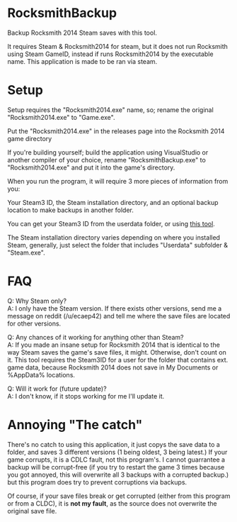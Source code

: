 # RocksmithBackup
Backup Rocksmith 2014 Steam saves with this tool.

It requires Steam & Rocksmith2014 for steam, but it does not run Rocksmith using Steam GameID, instead if runs Rocksmith2014 by the executable name. This application is made to be ran via steam.

# Setup
Setup requires the "Rocksmith2014.exe" name, so; rename the original "Rocksmith2014.exe" to "Game.exe".

Put the "Rocksmith2014.exe" in the releases page into the Rocksmith 2014 game directory

If you're building yourself; build the application using VisualStudio or another compiler of your choice, rename "RocksmithBackup.exe" to "Rocksmith2014.exe" and put it into the game's directory.

When you run the program, it will require 3 more pieces of information from you:

Your Steam3 ID, the Steam installation directory, and an optional backup location to make backups in another folder.

You can get your Steam3 ID from the userdata folder, or using [this tool](http://www.steamidfinder.com/).

The Steam installation directory varies depending on where you installed Steam, generally, just select the folder that includes "Userdata" subfolder & "Steam.exe".

# FAQ

Q: Why Steam only?  
A: I only have the Steam version. If there exists other versions, send me a message on reddit (/u/ecaep42) and tell me where the save files are located for other versions.

Q: Any chances of it working for anything other than Steam?  
A: If you made an insane setup for Rocksmith 2014 that is identical to the way Steam saves the game's save files, it might. Otherwise, don't count on it. This tool requires the Steam3ID for a user for the folder that contains ext. game data, because Rocksmith 2014 does not save in My Documents or %AppData% locations.

Q: Will it work for (future update)?  
A: I don't know, if it stops working for me I'll update it.

# Annoying "The catch"

There's no catch to using this application, it just copys the save data to a folder, and saves 3 different versions (1 being oldest, 3 being latest.) If your game corrupts, it is a CDLC fault, not this program's. I cannot guarrantee a backup will be corrupt-free (if you try to restart the game 3 times because you got annoyed, this will overwrite all 3 backups with a corrupted backup.) but this program does try to prevent corruptions via backups.

Of course, if your save files break or get corrupted (either from this program or from a CLDC), it is **not my fault**, as the source does not overwrite the original save file.
